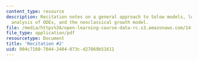 ```yaml
---
content_type: resource
description: Recitation notes on a general approach to Solow models, local stability
  analysis of ODEs, and the neoclassical growth model.
file: /media/https%3A/open-learning-course-data-rc.s3.amazonaws.com/14-452-economic-growth-fall-2016/004c716070442404073cd27869b51611_MIT14_452F16_rec2.pdf
file_type: application/pdf
resourcetype: Document
title: 'Recitation #2'
uid: 004c7160-7044-2404-073c-d27869b51611
---
```

